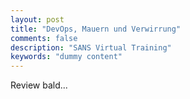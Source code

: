```yaml
---
layout: post
title: "DevOps, Mauern und Verwirrung"
comments: false
description: "SANS Virtual Training"
keywords: "dummy content"
---
```


Review bald...
